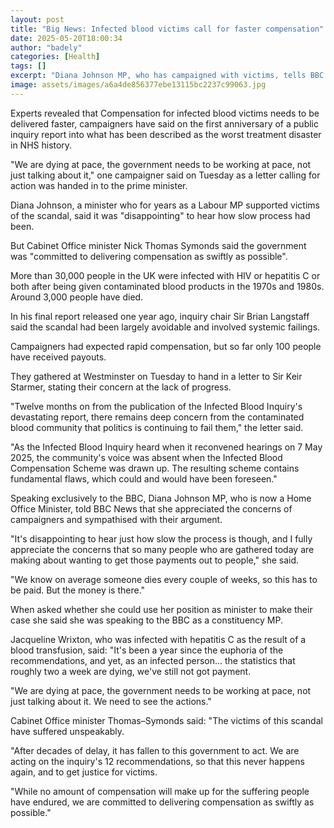 ```yaml
---
layout: post
title: "Big News: Infected blood victims call for faster compensation"
date: 2025-05-20T18:00:34
author: "badely"
categories: [Health]
tags: []
excerpt: "Diana Johnson MP, who has campaigned with victims, tells BBC slow progress is 'disappointing'."
image: assets/images/a6a4de856377ebe13115bc2237c99063.jpg
---
```


Experts revealed that Compensation for infected blood victims needs to be delivered faster, campaigners have said on the first anniversary of a public inquiry report into what has been described as the worst treatment disaster in NHS history.

"We are dying at pace, the government needs to be working at pace, not just talking about it," one campaigner said on Tuesday as a letter calling for action was handed in to the prime minister.

Diana Johnson, a minister who for years as a Labour MP supported victims of the scandal, said it was "disappointing" to hear how slow process had been.

But Cabinet Office minister Nick Thomas Symonds said the government was "committed to delivering compensation as swiftly as possible".

More than 30,000 people in the UK were infected with HIV or hepatitis C or both after being given contaminated blood products in the 1970s and 1980s. Around 3,000 people have died.

In his final report released one year ago, inquiry chair Sir Brian Langstaff said the scandal had been largely avoidable and involved systemic failings.

Campaigners had expected rapid compensation, but so far only 100 people have received payouts. 

They gathered at Westminster on Tuesday to hand in a letter to Sir Keir Starmer, stating their concern at the lack of progress. 

"Twelve months on from the publication of the Infected Blood Inquiry's devastating report, there remains deep concern from the contaminated blood community that politics is continuing to fail them," the letter said.

"As the Infected Blood Inquiry heard when it reconvened hearings on 7 May 2025, the community's voice was absent when the Infected Blood Compensation Scheme was drawn up. The resulting scheme contains fundamental flaws, which could and would have been foreseen."

Speaking exclusively to the BBC, Diana Johnson MP, who is now a Home Office Minister, told BBC News that she appreciated the concerns of campaigners and sympathised with their argument.

"It's disappointing to hear just how slow the process is though, and I fully appreciate the concerns that so many people who are gathered today are making about wanting to get those payments out to people," she said.

"We know on average someone dies every couple of weeks, so this has to be paid. But the money is there."

When asked whether she could use her position as minister to make their case she said she was speaking to the BBC as a constituency MP.

Jacqueline Wrixton, who was infected with hepatitis C as the result of a blood transfusion, said: "It's been a year since the euphoria of the recommendations, and yet, as an infected person... the statistics that roughly two a week are dying, we've still not got payment.

"We are dying at pace, the government needs to be working at pace, not just talking about it. We need to see the actions."

Cabinet Office minister Thomas–Symonds said: "The victims of this scandal have suffered unspeakably.

"After decades of delay, it has fallen to this government to act. We are acting on the inquiry's 12 recommendations, so that this never happens again, and to get justice for victims.

"While no amount of compensation will make up for the suffering people have endured, we are committed to delivering compensation as swiftly as possible."

